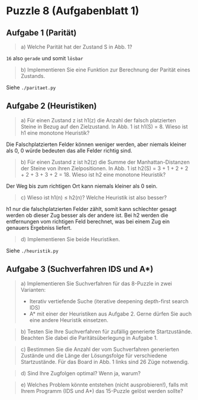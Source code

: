 # Puzzle 8 (Aufgabenblatt 1)

## Aufgabe 1 (Parität)

> a) Welche Parität hat der Zustand S in Abb. 1?

`16` also `gerade` und somit `lösbar`

> b) Implementieren Sie eine Funktion zur Berechnung der Parität eines Zustands.

Siehe `./paritaet.py`

## Aufgabe 2 (Heuristiken)

> a) Für einen Zustand z ist h1(z) die Anzahl der falsch platzierten Steine in Bezug auf den Zielzustand. In Abb. 1 ist h1(S) = 8. Wieso ist h1 eine monotone Heuristik?

Die Falschplatzierten Felder können weniger werden, aber niemals kleiner als 0, 0 würde bedeuten das alle Felder richtig sind.

> b) Für einen Zustand z ist h2(z) die Summe der Manhattan-Distanzen der Steine von ihren
> Zielpositionen. In Abb. 1 ist h2(S) = 3 + 1 + 2 + 2 + 2 + 3 + 3 + 2 = 18. Wieso ist h2 eine
> monotone Heuristik?

Der Weg bis zum richtigen Ort kann niemals kleiner als 0 sein.

> c) Wieso ist h1(n) ≤ h2(n)? Welche Heuristik ist also besser?

h1 nur die falschplatzierten Felder zählt, somit kann schlechter gesagt werden ob dieser Zug besser als der andere ist.
Bei h2 werden die entfernungen vom richtigen Feld berechnet, was bei einem Zug ein genauers Ergebniss liefert.

> d) Implementieren Sie beide Heuristiken.

Siehe `./heuristik.py`

## Aufgabe 3 (Suchverfahren IDS und A\*)

> a) Implementieren Sie Suchverfahren für das 8-Puzzle in zwei Varianten:
>
> - Iterativ vertiefende Suche (iterative deepening depth-first search IDS)
> - A\* mit einer der Heuristiken aus Aufgabe 2. Gerne dürfen Sie auch eine andere Heuristik einsetzen.

> b) Testen Sie Ihre Suchverfahren für zufällig generierte Startzustände. Beachten Sie dabei die Paritätsüberlegung in Aufgabe 1.

> c) Bestimmen Sie die Anzahl der vom Suchverfahren generierten Zustände und die Länge der Lösungsfolge für verschiedene Startzustände. Für das Board in Abb. 1 links sind 26 Züge notwendig.

> d) Sind Ihre Zugfolgen optimal? Wenn ja, warum?

> e) Welches Problem könnte entstehen (nicht ausprobieren!), falls mit Ihrem Programm (IDS und A\*) das 15-Puzzle gelöst werden sollte?
